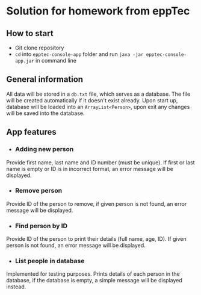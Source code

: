 # Solution for homework from eppTec 

## How to start
- Git clone repository
- `cd` into `epptec-console-app` folder and run `java -jar epptec-console-app.jar` in command line

## General information
All data will be stored in a `db.txt` file, which serves as a database. The file will be created automatically if it doesn't exist already. Upon start up, database will be loaded into an `ArrayList<Person>`, upon exit any changes will be saved into the database.

## App features
- ### Adding new person  
Provide first name, last name and ID number (must be unique). If first or last name is empty or ID is in incorrect format, an error message will be displayed.
- ### Remove person
Provide ID of the person to remove, if given person is not found, an error message will be displayed.
- ### Find person by ID
Provide ID of the person to print their details (full name, age, ID). If given person is not found, an error message will be displayed.
- ### List people in database
Implemented for testing purposes. Prints details of each person in the database, if the database is empty, a simple message will be displayed instead.
